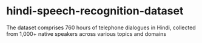 # hindi-speech-recognition-dataset
The dataset comprises 760 hours of telephone dialogues in Hindi, collected from 1,000+ native speakers across various topics and domains
